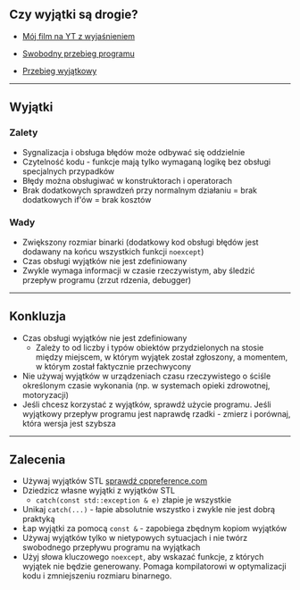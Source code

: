 ﻿<!-- .slide: data-background="#111111" -->

## Czy wyjątki są drogie?

* [Mój film na YT z wyjaśnieniem](https://www.youtube.com/watch?v=quF1Jex0YL8)

* [Swobodny przebieg programu](https://quick-bench.com/q/6nZ33ylUe5VE2JE5QrqGP2y21VM)
* [Przebieg wyjątkowy](https://quick-bench.com/q/sKFj6SN0Jxx2l-beKR7JNNGh-uQ)

___

## Wyjątki

### Zalety
<!-- .element: class="fragment fade-in" -->

* <!-- .element: class="fragment fade-in" --> Sygnalizacja i obsługa błędów może odbywać się oddzielnie
* <!-- .element: class="fragment fade-in" --> Czytelność kodu - funkcje mają tylko wymaganą logikę bez obsługi specjalnych przypadków
* <!-- .element: class="fragment fade-in" --> Błędy można obsługiwać w konstruktorach i operatorach
* <!-- .element: class="fragment fade-in" --> Brak dodatkowych sprawdzeń przy normalnym działaniu = brak dodatkowych if'ów = brak kosztów

### Wady
<!-- .element: class="fragment fade-in" -->

* <!-- .element: class="fragment fade-in" --> Zwiększony rozmiar binarki (dodatkowy kod obsługi błędów jest dodawany na końcu wszystkich funkcji <code>noexcept</code>)
* <!-- .element: class="fragment fade-in" --> Czas obsługi wyjątków nie jest zdefiniowany
* <!-- .element: class="fragment fade-in" --> Zwykle wymaga informacji w czasie rzeczywistym, aby śledzić przepływ programu (zrzut rdzenia, debugger)

___

## Konkluzja

* <!-- .element: class="fragment fade-in" --> Czas obsługi wyjątków nie jest zdefiniowany
  * Zależy to od liczby i typów obiektów przydzielonych na stosie między miejscem, w którym wyjątek został zgłoszony, a momentem, w którym został faktycznie przechwycony
* <!-- .element: class="fragment fade-in" --> Nie używaj wyjątków w urządzeniach czasu rzeczywistego o ściśle określonym czasie wykonania (np. w systemach opieki zdrowotnej, motoryzacji)
* <!-- .element: class="fragment fade-in" --> Jeśli chcesz korzystać z wyjątków, sprawdź użycie programu. Jeśli wyjątkowy przepływ programu jest naprawdę rzadki - zmierz i porównaj, która wersja jest szybsza

___

## Zalecenia

* <!-- .element: class="fragment fade-in" --> Używaj wyjątków STL <a href="https://en.cppreference.com/w/cpp/error/exception">sprawdź cppreference.com</a>
* <!-- .element: class="fragment fade-in" --> Dziedzicz własne wyjątki z wyjątków STL
  * <code>catch(const std::exception & e)</code> złapie je wszystkie
* <!-- .element: class="fragment fade-in" --> Unikaj <code>catch(...)</code> - łapie absolutnie wszystko i zwykle nie jest dobrą praktyką
* <!-- .element: class="fragment fade-in" --> Łap wyjątki za pomocą <code>const &</code> - zapobiega zbędnym kopiom wyjątków
* <!-- .element: class="fragment fade-in" --> Używaj wyjątków tylko w nietypowych sytuacjach i nie twórz swobodnego przepływu programu na wyjątkach
* <!-- .element: class="fragment fade-in" --> Użyj słowa kluczowego <code>noexcept</code>, aby wskazać funkcje, z których wyjątek nie będzie generowany. Pomaga kompilatorowi w optymalizacji kodu i zmniejszeniu rozmiaru binarnego.
